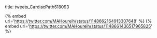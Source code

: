 title: tweets_CardiacPath618093

{% embed url='https://twitter.com/MAHoureih/status/1148662164913307648' %}
{% embed url='https://twitter.com/MAHoureih/status/1148661436517965825' %}
